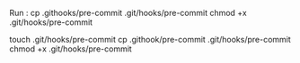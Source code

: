 Run :
cp .githooks/pre-commit .git/hooks/pre-commit
chmod +x .git/hooks/pre-commit

touch .git/hooks/pre-commit
cp .githook/pre-commit .git/hooks/pre-commit
chmod +x .git/hooks/pre-commit
